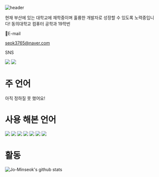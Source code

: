![header](https://capsule-render.vercel.app/api?type=waving&&&color=gradient&height=300&section=header&text=J_Coder&fontSize=90&animation=fadeIn&desc=Backend&descAlign=90)


현재 부산에 있는 대학교에 재학중이며 훌륭한 개발자로 성장할 수 있도록 노력중입니다!
동의대학교 컴퓨터 공학과 19학번

📧E-mail

seok3765@naver.com


SNS

<a href="https://www.instagram.com/min_seok.null/"><img src="https://img.shields.io/badge/Instagram-E4405F?style=flat-square&logo=Instagram&logoColor=white&link=https://www.instagram.com/min_seok.null/"/></a>
<a href="https://www.facebook.com/profile.php?id=100005117647209"><img src="https://img.shields.io/badge/facebook-1877F2?style=flat-square&logo=facebook&logoColor=white&link=https://www.facebook.com/profile.php?id=100005117647209"/></a>

# 주 언어
아직 정하질 못 했어요!

# 사용 해본 언어
<img src="https://img.shields.io/badge/C-A8B9CC?style=flat-square&logo=C&logoColor=white"/></a>
<img src="https://img.shields.io/badge/C++-00599C?style=flat-square&logo=C%2B%2B&logoColor=white"/></a>
<img src="https://img.shields.io/badge/C%23-239120?style=flat-square&logo=Csharp&logoColor=white"/></a>
<img src="https://img.shields.io/badge/Python-3766AB?style=flat-square&logo=Python&logoColor=white"/></a>
<img src="https://img.shields.io/badge/Jupyter Note-F37626?style=flat-square&logo=Jupyter&logoColor=white"/></a>
<img src="https://img.shields.io/badge/HTML-E34F26?style=flat-square&logo=HTML5&logoColor=white"></a>
<img src="https://img.shields.io/badge/Java-007396?style=flat-square&logo=java&logoColor=white"></a>

# 활동
![Jo-Minseok's github stats](https://github-readme-stats.vercel.app/api?username=Jo-Minseok&show_icons=true)
